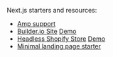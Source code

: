 Next.js starters and resources:

- [Amp support](/examples/next-js-amp)
- [Builder.io Site](/examples/next-js-builder-site) [Demo](https://builder.io)
- [Headless Shopify Store](https://github.com/BuilderIO/nextjs-shopify) [Demo](https://headless.builders)
- [Minimal landing page starter](/examples/next-js-simple)